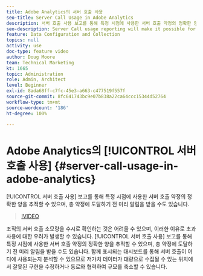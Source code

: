 ```yaml
---
title: Adobe Analytics의 서버 호출 사용
seo-title: Server Call Usage in Adobe Analytics
description: 서버 호출 사용 보고를 통해 특정 시점에 사용한 서버 호출 약정의 정확한 양을 추적할 수 있으며, 총 약정에 도달하기 전 미리 알림을 받을 수도 있습니다.
seo-description: Server Call usage reporting will make it possible for you to track exactly how much of your server call commitment you’ve used at any point in time, and will also proactively alert you when you are approaching your total commitment.
feature: Data Configuration and Collection
topics: null
activity: use
doc-type: feature video
author: Doug Moore
team: Technical Marketing
kt: 1665
topic: Administration
role: Admin, Architect
level: Beginner
exl-id: 8ada68ff-c7fc-45e3-a663-c477519f557f
source-git-commit: 8fc641743bc9e07b838a22ca64ccc15344d52764
workflow-type: tm+mt
source-wordcount: '186'
ht-degree: 100%

---
```


# Adobe Analytics의 [!UICONTROL 서버 호출 사용] {#server-call-usage-in-adobe-analytics}

[!UICONTROL 서버 호출 사용] 보고를 통해 특정 시점에 사용한 서버 호출 약정의 정확한 양을 추적할 수 있으며, 총 약정에 도달하기 전 미리 알림을 받을 수도 있습니다.

>[!VIDEO](https://video.tv.adobe.com/v/23137/?quality=12&learn=on)

조직의 서버 호출 소모량을 수시로 확인하는 것은 어려울 수 있으며, 이러한 이유로 초과 사용에 대한 우려가 발생할 수 있습니다. [!UICONTROL 서버 호출 사용] 보고를 통해 특정 시점에 사용한 서버 호출 약정의 정확한 양을 추적할 수 있으며, 총 약정에 도달하기 전 미리 알림을 받을 수도 있습니다. 함께 표시되는 대시보드를 통해 서버 호출이 어디에 사용되는지 분석할 수 있으므로 저가치 데이터가 대량으로 수집될 수 있는 위치에서 잘못된 구현을 수정하거나 동료와 협력하여 규모를 축소할 수 있습니다.
